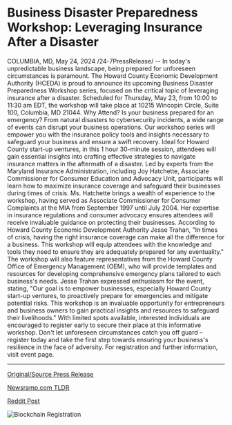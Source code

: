 # Business Disaster Preparedness Workshop: Leveraging Insurance After a Disaster

COLUMBIA, MD, May 24, 2024 /24-7PressRelease/ -- In today's unpredictable business landscape, being prepared for unforeseen circumstances is paramount. The Howard County Economic Development Authority (HCEDA) is proud to announce its upcoming Business Disaster Preparedness Workshop series, focused on the critical topic of leveraging insurance after a disaster.   Scheduled for Thursday, May 23, from 10:00 to 11:30 am EDT, the workshop will take place at 10215 Wincopin Circle, Suite 100, Columbia, MD 21044.  Why Attend? Is your business prepared for an emergency? From natural disasters to cybersecurity incidents, a wide range of events can disrupt your business operations. Our workshop series will empower you with the insurance policy tools and insights necessary to safeguard your business and ensure a swift recovery.  Ideal for Howard County start-up ventures, in this 1 hour 30-minute session, attendees will gain essential insights into crafting effective strategies to navigate insurance matters in the aftermath of a disaster. Led by experts from the Maryland Insurance Administration, including Joy Hatchette, Associate Commissioner for Consumer Education and Advocacy Unit, participants will learn how to maximize insurance coverage and safeguard their businesses during times of crisis.  Ms. Hatchette brings a wealth of experience to the workshop, having served as Associate Commissioner for Consumer Complaints at the MIA from September 1997 until July 2004. Her expertise in insurance regulations and consumer advocacy ensures attendees will receive invaluable guidance on protecting their businesses.  According to Howard County Economic Development Authority Jesse Trahan, "In times of crisis, having the right insurance coverage can make all the difference for a business. This workshop will equip attendees with the knowledge and tools they need to ensure they are adequately prepared for any eventuality."  The workshop will also feature representatives from the Howard County Office of Emergency Management (OEM), who will provide templates and resources for developing comprehensive emergency plans tailored to each business's needs.  Jesse Trahan expressed enthusiasm for the event, stating, "Our goal is to empower businesses, especially Howard County start-up ventures, to proactively prepare for emergencies and mitigate potential risks. This workshop is an invaluable opportunity for entrepreneurs and business owners to gain practical insights and resources to safeguard their livelihoods."  With limited spots available, interested individuals are encouraged to register early to secure their place at this informative workshop. Don't let unforeseen circumstances catch you off guard – register today and take the first step towards ensuring your business's resilience in the face of adversity.  For registration and further information, visit event page. 

---

[Original/Source Press Release](https://www.24-7pressrelease.com/press-release/511137/business-disaster-preparedness-workshop-leveraging-insurance-after-a-disaster)
                    

[Newsramp.com TLDR](https://newsramp.com/curated-news/hceda-hosts-business-disaster-preparedness-workshop-series/4a3217fe84e1e0404f542015b9ddb79b) 

 



[Reddit Post](https://www.reddit.com/r/newsramp/comments/1czewry/hceda_hosts_business_disaster_preparedness/) 



![Blockchain Registration](https://cdn.newsramp.app/24-7PressRelease/qrcode/245/24/hush7GUI.webp)